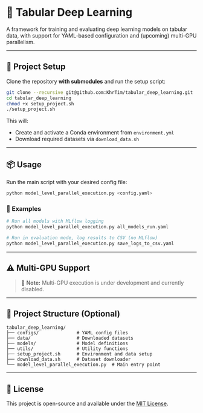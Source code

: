 # 🧠 Tabular Deep Learning

A framework for training and evaluating deep learning models on tabular data, with support for YAML-based configuration and (upcoming) multi-GPU parallelism.

---

## 🚀 Project Setup

Clone the repository **with submodules** and run the setup script:

```bash
git clone --recursive git@github.com:KhrTim/tabular_deep_learning.git
cd tabular_deep_learning
chmod +x setup_project.sh
./setup_project.sh
```

This will:

- Create and activate a Conda environment from `environment.yml`
- Download required datasets via `download_data.sh`

---

## 📦 Usage

Run the main script with your desired config file:

```bash
python model_level_parallel_execution.py <config.yaml>
```

### 🔧 Examples

```bash
# Run all models with MLflow logging
python model_level_parallel_execution.py all_models_run.yaml

# Run in evaluation mode, log results to CSV (no MLflow)
python model_level_parallel_execution.py save_logs_to_csv.yaml
```

---

## ⚠️ Multi-GPU Support

> 🚧 **Note:** Multi-GPU execution is under development and currently disabled.

---

## 📁 Project Structure (Optional)

```
tabular_deep_learning/
├── configs/              # YAML config files
├── data/                 # Downloaded datasets
├── models/               # Model definitions
├── utils/                # Utility functions
├── setup_project.sh      # Environment and data setup
├── download_data.sh      # Dataset downloader
└── model_level_parallel_execution.py  # Main entry point
```

---

## 📝 License

This project is open-source and available under the [MIT License](LICENSE).

